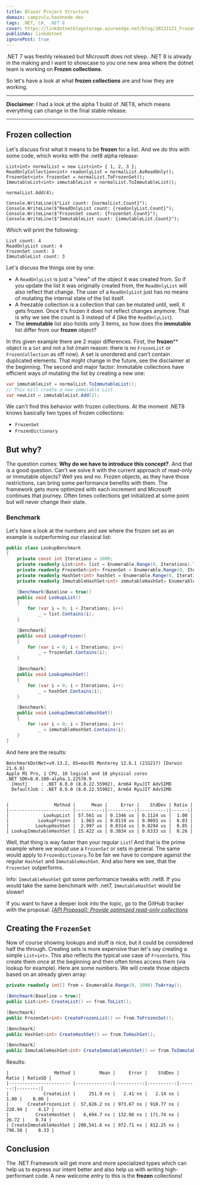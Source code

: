 ```yaml
---
title: Blazor Project Structure
domain: campzulu.hashnode.dev
tags: .NET, C#, .NET 8
cover: https://linkdotnetblogstorage.azureedge.net/blog/20221121_Frozen/Thumbnail.jpg
publishAs: linkdotnet
ignorePost: true
---
```


.NET 7 was freshly released but Microsoft does not sleep. .NET 8 is already in the making and I want to showcase to you one new area where the dotnet team is working on **Frozen collections**. 

So let's have a look at what **frozen collections** are and how they are working.

---

**Disclaimer**: I had a look at the alpha 1 build of .NET8, which means everything can change in the final stable release.

---

## Frozen collection
Let's discuss first what it means to be **frozen** for a list. And we do this with some code, which works with the .net8 alpha release:
```
List<int> normalList = new List<int> { 1, 2, 3 };
ReadOnlyCollection<int> readonlyList = normalList.AsReadOnly();
FrozenSet<int> frozenSet = normalList.ToFrozenSet();
ImmutableList<int> immutableList = normalList.ToImmutableList();

normalList.Add(4);

Console.WriteLine($"List count: {normalList.Count}");
Console.WriteLine($"ReadOnlyList count: {readonlyList.Count}");
Console.WriteLine($"FrozenSet count: {frozenSet.Count}");
Console.WriteLine($"ImmutableList count: {immutableList.Count}");
```

Which will print the following:

```no-class
List count: 4
ReadOnlyList count: 4
FrozenSet count: 3
ImmutableList count: 3
```

Let's discuss the things one by one:
 * A `ReadOnlyList` is just a "view" of the object it was created from. So if you update the list it was originally created from, the `ReadOnlyList` will also reflect that change. The user of a `ReadOnlyList` just has no means of mutating the internal state of the list itself.
 * A freezable collection is a collection that can be mutated until, well, it gets frozen. Once it's frozen it does not reflect changes anymore. That is why we see the count is 3 instead of 4 (like the `ReadOnlyList`).
 * The **immutable** list also holds only 3 items, so how does the **immutable** list differ from our **frozen** object?

In this given example there are 2 major differences. First, the **frozen**** object is a `Set` and not a list (main reason: there is no `FrozenList` or `FrozenCollection` as off now). A set is unordered and can't contain duplicated elements. That might change in the future, see the disclaimer at the beginning. The second and major factor: Immutable collections have efficient ways of mutating the list by creating a new one: 

```csharp
var immutableList = normalList.ToImmutableList();
// This will create a new immutable List
var newList = immutableList.Add(2);
```

We can't find this behavior with frozen collections. At the moment .NET8 knows basically two types of frozen collections:
 * `FrozenSet`
 * `FrozenDictionary`

## But why?
The question comes: **Why do we have to introduce this concept?**. And that is a good question. Can't we solve it with the current approach of read-only or immutable objects? Well yes and no. Frozen objects, as they have those restrictions, can bring some performance benefits with them. The framework gets more optimized with each increment and Microsoft continues that journey. Often times collections get initialized at some point but will never change their state. 

### Benchmark
Let's have a look at the numbers and see where the frozen set as an example is outperforming our classical list:
```csharp
public class LookupBenchmark
{
    private const int Iterations = 1000;
    private readonly List<int> list = Enumerable.Range(0, Iterations).ToList();
    private readonly FrozenSet<int> frozenSet = Enumerable.Range(0, Iterations).ToFrozenSet();
    private readonly HashSet<int> hashSet = Enumerable.Range(0, Iterations).ToHashSet();
    private readonly ImmutableHashSet<int> immutableHashSet= Enumerable.Range(0, Iterations).ToImmutableHashSet();

    [Benchmark(Baseline = true)]
    public void LookupList()
    {
        for (var i = 0; i < Iterations; i++)
            _ = list.Contains(i);
    }

    [Benchmark]
    public void LookupFrozen()
    {
        for (var i = 0; i < Iterations; i++)
            _ = frozenSet.Contains(i);
    }

    [Benchmark]
    public void LookupHashSet()
    {
        for (var i = 0; i < Iterations; i++)
            _ = hashSet.Contains(i);
    }

    [Benchmark]
    public void LookupImmutableHashSet()
    {
        for (var i = 0; i < Iterations; i++)
            _ = immutableHashSet.Contains(i);
    }
}
```

And here are the results:
```no-class
BenchmarkDotNet=v0.13.2, OS=macOS Monterey 12.6.1 (21G217) [Darwin 21.6.0]
Apple M1 Pro, 1 CPU, 10 logical and 10 physical cores
.NET SDK=8.0.100-alpha.1.22570.9
  [Host]     : .NET 8.0.0 (8.0.22.55902), Arm64 RyuJIT AdvSIMD
  DefaultJob : .NET 8.0.0 (8.0.22.55902), Arm64 RyuJIT AdvSIMD


|                 Method |      Mean |     Error |    StdDev | Ratio |
|----------------------- |----------:|----------:|----------:|------:|
|             LookupList | 57.561 us | 0.1346 us | 0.1124 us |  1.00 |
|           LookupFrozen |  1.963 us | 0.0119 us | 0.0093 us |  0.03 |
|          LookupHashSet |  2.997 us | 0.0314 us | 0.0294 us |  0.05 |
| LookupImmutableHashSet | 15.422 us | 0.3034 us | 0.6333 us |  0.26 |
```

Well, that thing is way faster than your regular `List`! And that is the prime example where we would use a `FrozenSet` or sets in general. The same would apply to `FrozenDictionary`.To be fair we have to compare against the regular `HashSet` and `ImmutableHashSet`. And also here we see, that the `FrozenSet` outperforms.

Info: `ImmutableHashSet` got some performance tweaks with .net8. If you would take the same benchmark with .net7, `ImmutableHashSet` would be slower!

If you want to have a deeper look into the topic, go to the GitHub tracker with the proposal: [*[API Proposal]: Provide optimized read-only collections*](https://github.com/dotnet/runtime/issues/67209)

## Creating the `FrozenSet`
Now of course showing lookups and stuff is nice, but it could be considered half the through. Creating sets is more expensive than let's say creating a simple `List<int>`. This also reflects the typical use case of `FrozenSet`s. You create them once at the beginning and then often times access them (via lookup for example). Here are some numbers. We will create those objects based on an already given array:

```csharp
private readonly int[] from = Enumerable.Range(0, 1000).ToArray();

[Benchmark(Baseline = true)]
public List<int> CreateList() => from.ToList();

[Benchmark]
public FrozenSet<int> CreateFrozenList() => from.ToFrozenSet();

[Benchmark]
public HashSet<int> CreateHashSet() => from.ToHashSet();

[Benchmark]
public ImmutableHashSet<int> CreateImmutableHashSet() => from.ToImmutableHashSet();
```

Results:
```no-class
|                 Method |         Mean |     Error |    StdDev |  Ratio | RatioSD |
|----------------------- |-------------:|----------:|----------:|-------:|--------:|
|             CreateList |     251.9 ns |   2.41 ns |   2.14 ns |   1.00 |    0.00 |
|       CreateFrozenList |  57,626.2 ns | 973.67 ns | 910.77 ns | 228.94 |    4.17 |
|          CreateHashSet |   6,694.7 ns | 132.08 ns | 171.74 ns |  26.72 |    0.74 |
| CreateImmutableHashSet | 200,541.6 ns | 972.71 ns | 812.25 ns | 796.58 |    8.33 |
```

## Conclusion
The .NET Framework will get more and more specialized types which can help us to express our intent better and also help us with writing high-performant code. A new welcome entry to this is the **frozen** collections!